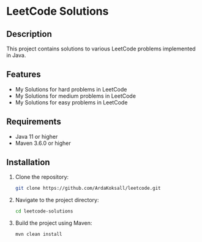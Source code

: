 # LeetCode Solutions

## Description
This project contains solutions to various LeetCode problems implemented in Java.

## Features
- My Solutions for hard problems in LeetCode
- My Solutions for medium problems in LeetCode
- My Solutions for easy problems in LeetCode

## Requirements
- Java 11 or higher
- Maven 3.6.0 or higher

## Installation
1. Clone the repository:
    ```sh
    git clone https://github.com/ArdaKoksall/leetcode.git
    ```
2. Navigate to the project directory:
    ```sh
    cd leetcode-solutions
    ```
3. Build the project using Maven:
    ```sh
    mvn clean install
    ```

